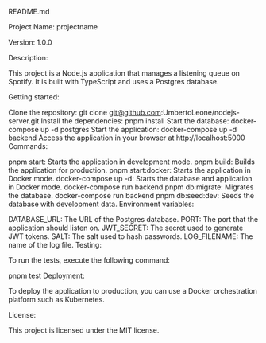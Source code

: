 
README.md

Project Name: projectname

Version: 1.0.0

Description:

This project is a Node.js application that manages a listening queue on Spotify. It is built with TypeScript and uses a Postgres database.

Getting started:

Clone the repository:
git clone git@github.com:UmbertoLeone/nodejs-server.git
Install the dependencies:
pnpm install
Start the database:
docker-compose up -d postgres
Start the application:
docker-compose up -d backend
Access the application in your browser at http://localhost:5000
Commands:

pnpm start: Starts the application in development mode.
pnpm build: Builds the application for production.
pnpm start:docker: Starts the application in Docker mode.
docker-compose up -d: Starts the database and application in Docker mode.
docker-compose run backend pnpm db:migrate: Migrates the database.
docker-compose run backend pnpm db:seed:dev: Seeds the database with development data.
Environment variables:

DATABASE_URL: The URL of the Postgres database.
PORT: The port that the application should listen on.
JWT_SECRET: The secret used to generate JWT tokens.
SALT: The salt used to hash passwords.
LOG_FILENAME: The name of the log file.
Testing:

To run the tests, execute the following command:

pnpm test
Deployment:

To deploy the application to production, you can use a Docker orchestration platform such as Kubernetes.

License:

This project is licensed under the MIT license.
